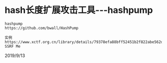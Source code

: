 # hash长度扩展攻击工具---hashpump

```
hashpump
https://github.com/bwall/HashPump

实例
https://www.xctf.org.cn/library/details/79378efa88bff52451b2f822abe562d29ae7aade/
SSRF Me
```


2019/9/13  
